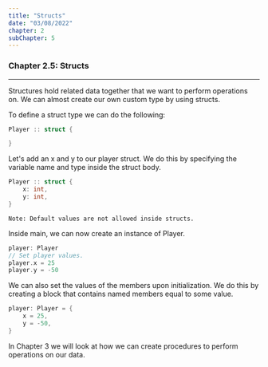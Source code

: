 ```yaml
---
title: "Structs"
date: "03/08/2022"
chapter: 2
subChapter: 5
---
```


### Chapter 2.5: Structs
---

Structures hold related data together that we want to perform operations on.
 We can almost create our own custom type by using structs.

To define a struct type we can do the following:
```cpp
Player :: struct {

}
```

Let's add an x and y to our player struct. We do this by specifying the variable name and type inside the struct body.
```cpp
Player :: struct {
    x: int,
    y: int,
}
```

```shell
Note: Default values are not allowed inside structs.
```

Inside main, we can now create an instance of Player.
```cpp
player: Player
// Set player values.
player.x = 25
player.y = -50
```

We can also set the values of the members upon initialization. We do this by creating a block that contains named members equal to some value.
```cpp
player: Player = {
    x = 25,
    y = -50,
}
```

In Chapter 3 we will look at how we can create procedures to perform operations on our data.
